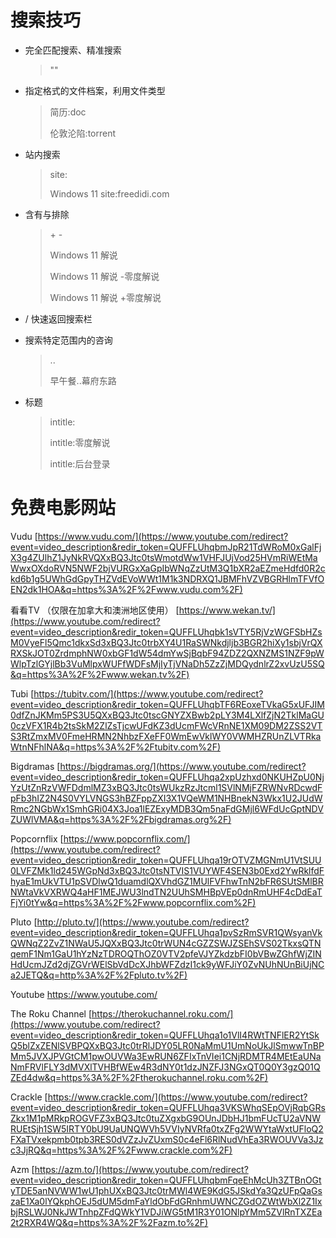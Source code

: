 

# 搜索技巧

* 完全匹配搜索、精准搜索

    > ""

* 指定格式的文件档案，利用文件类型

    > 简历:doc
    >
    > 伦敦沦陷:torrent

* 站内搜索

    > site:
    >
    > Windows 11 site:freedidi.com

* 含有与排除

    > \+   -
    >
    > Windows 11 解说
    >
    > Windows 11 解说 -零度解说
    >
    > Windows 11 解说 +零度解说

* /  快速返回搜索栏

* 搜索特定范围内的咨询

    > ..
    >
    > 早午餐..幕府东路

* 标题

    > intitle:
    >
    > intitle:零度解说
    >
    > intitle:后台登录



# 免费电影网站

 Vudu [https://www.vudu.com/](https://www.youtube.com/redirect?event=video_description&redir_token=QUFFLUhqbmJpR21TdWRoM0xGalFjX3g4ZUlhZ1JyNkRVQXxBQ3Jtc0tsWmotdWw1VHFJUjVod25HVmRiWEtMaWwxOXdoRVN5NWF2bjVURGxXaGpIbWNqZzUtM3Q1bXR2aEZmeHdfd0R2ckd6b1g5UWhGdGpyTHZVdEVoWWt1M1k3NDRXQ1JBMFhVZVBGRHlmTFVfOEN2dk1HOA&q=https%3A%2F%2Fwww.vudu.com%2F) 

看看TV （仅限在加拿大和澳洲地区使用） [https://www.wekan.tv/](https://www.youtube.com/redirect?event=video_description&redir_token=QUFFLUhqbk1sVTY5RjVzWGFSbHZsM0VyeFl5Qmc1dkxSd3xBQ3Jtc0trbXY4U1RaSWNkdjljb3BGR2hiXy1sbjVrQXRXSkJOT0ZrdmphNW0xbGF1dW54dmYwSjBqbF94ZDZ2QXNZMS1NZF9pWWlpTzlGYjlBb3VuMlpxWUFfWDFsMjIyTjVNaDh5ZzZjMDQydnlrZ2xvUzU5SQ&q=https%3A%2F%2Fwww.wekan.tv%2F) 

Tubi [https://tubitv.com/](https://www.youtube.com/redirect?event=video_description&redir_token=QUFFLUhqbTF6REoxeTVkaG5xUFJIM0dfZnJKMm5PS3U5QXxBQ3Jtc0tscGNYZXBwb2pLY3M4LXlfZjN2TklMaGU0czVFX1R4b2tsSkM2ZlZsTjcwUFdKZ3dUcmFWcVRnNE1XM09DM2ZSS2VTS3RtZmxMV0FmeHRMN2NhbzFXeFF0WmEwVklWY0VWMHZRUnZLVTRkaWtnNFhlNA&q=https%3A%2F%2Ftubitv.com%2F) 

Bigdramas [https://bigdramas.org/](https://www.youtube.com/redirect?event=video_description&redir_token=QUFFLUhqa2xpUzhxd0NKUHZpU0NjYzUtZnRzVWFDdmlMZ3xBQ3Jtc0tsWUkzRzJtcml1SVlNMjFZRWNvRDcwdFpFb3hIZ2N4S0VYLVNGS3hBZFppZXI3X1VQeWM1NHBnekN3Wkx1U2JUdWRmc2NGbWx1SmhGRi04X3Joa1lEZExyMDB3Qm5naFdGMjl6WFdUcGptNDVZUWlVMA&q=https%3A%2F%2Fbigdramas.org%2F) 

Popcornflix [https://www.popcornflix.com/](https://www.youtube.com/redirect?event=video_description&redir_token=QUFFLUhqa19rOTVZMGNmU1VtSUU0LVFZMk1ld245WGpNd3xBQ3Jtc0tsNTVIS1VUYWF4SEN3b0Exd2YwRklfdFhyaE1mUkVTU1pSVDlwQ1duamdlQXVhdGZ1MUlFVFhwTnN2bFR6SUtSMlBRNWtaVkVXRWQ4aHF1MEJWU3lndTN2UUhSMHBpVEp0dnRmUHF4cDdEaTFjYi0tYw&q=https%3A%2F%2Fwww.popcornflix.com%2F) 

Pluto [http://pluto.tv/](https://www.youtube.com/redirect?event=video_description&redir_token=QUFFLUhqa1pvSzRmSVR1QWsyanVkQWNqZ2ZvZ1NWaU5JQXxBQ3Jtc0trWUN4cGZZSWJZSEhSVS02TkxsQTNqemF1Nm1GaU1hYzNzTDROQThOZ0VTV2pfeVJYZkdzbFI0bVBwZGhfWjZINHdUcmJZd2djZGVrWElSbVdDcXJhbWFZdzI1ck9yWFJiY0ZvNUhNUnBiUjNCa2JETQ&q=http%3A%2F%2Fpluto.tv%2F) 

Youtube https://www.youtube.com/ 

The Roku Channel [https://therokuchannel.roku.com/](https://www.youtube.com/redirect?event=video_description&redir_token=QUFFLUhqa1o1VlI4RWtTNFlER2YtSkQ5blZxZENlSVBPQXxBQ3Jtc0trRlJDY05LR0NaMmU1UmNoUkJlSmwwTnBPMm5JVXJPVGtCM1pwOUVWa3EwRUN6ZFIxTnVIei1CNjRDMTR4MEtEaUNaNmFRVlFLY3dMVXlTVHBfWEw4R3dNY0t1dzJNZFJ3NGxQT0Q0Y3gzQ01QZEd4dw&q=https%3A%2F%2Ftherokuchannel.roku.com%2F) 

Crackle [https://www.crackle.com/](https://www.youtube.com/redirect?event=video_description&redir_token=QUFFLUhqa3VKSWhqSEpOVjRqbGRsZkx1M1pMRkpROGVFZ3xBQ3Jtc0tuZXgxbG9OUnJDbHJ1bmFUcTU2aVNWRUEtSjh1SW5IRTY0bU9UaUNQWVh5VVIyNVRfa0txZFg2WWYtaWxtUFloQ2FXaTVxekpmb0tpb3RES0dVZzJvZUxmS0c4eFl6RlNudVhEa3RWOUVVa3Jzc3JjRQ&q=https%3A%2F%2Fwww.crackle.com%2F) 

Azm  [https://azm.to/](https://www.youtube.com/redirect?event=video_description&redir_token=QUFFLUhqbmFqeEhMcUh3ZTBnOGtyTDE5anNVWW1wU1phUXxBQ3Jtc0trMWl4WE9KdG5JSkdYa3QzUFpQaGszaE1Xa0lYQkphOEJ5dUM5dmFaYldObFdGRnhmUWNCZGdOZWtWbXl2Z1IxbjRSLWJ0NkJWTnhpZFdQWkY1VDJiWG5tM1R3Y01ONlpYMm5ZVlRnTXZEa2t2RXR4WQ&q=https%3A%2F%2Fazm.to%2F)
